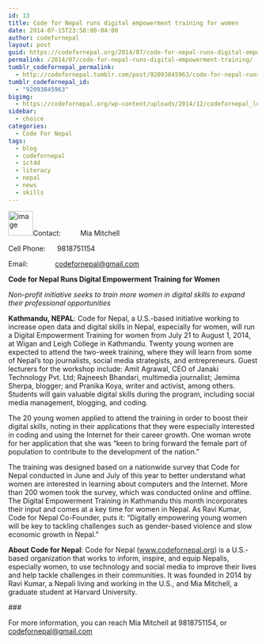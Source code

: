 ```yaml
---
id: 13
title: Code for Nepal runs digital empowerment training for women
date: 2014-07-15T23:58:00-04:00
author: codefornepal
layout: post
guid: https://codefornepal.org/2014/07/code-for-nepal-runs-digital-empowerment-training/
permalink: /2014/07/code-for-nepal-runs-digital-empowerment-training/
tumblr_codefornepal_permalink:
  - http://codefornepal.tumblr.com/post/92093845963/code-for-nepal-runs-digital-empowerment-training
tumblr_codefornepal_id:
  - "92093845963"
bigimg:
  - https://codefornepal.org/wp-content/uploads/2014/12/codefornepal_logo_latest.jpg
sidebar:
  - choice
categories:
  - Code For Nepal
tags:
  - blog
  - codefornepal
  - ict4d
  - literacy
  - nepal
  - news
  - skills
---
```

<p class="Normal1">
  <img src="https://31.media.tumblr.com/0e9b5adf2c5f4790b48191cf3482df30/tumblr_inline_n8vrttMyVs1qb9ga0.jpg" alt="image" width="50" />Contact:          Mia Mitchell
</p>

<p class="Normal1">
  Cell Phone:      9818751154
</p>

<p class="Normal1">
  Email:              <a href="mailto:codefornepal@gmail.com">codefornepal@gmail.com</a>
</p>

<p class="Normal1">
  <strong>Code for Nepal Runs Digital Empowerment Training for Women</strong>
</p>

<p class="Normal1">
  <em>Non-profit initiative seeks to train more women in digital skills to expand their professional opportunities<!-- more --></em>
</p>

<p class="Normal1">
  <strong>Kathmandu, NEPAL</strong>: Code for Nepal, a U.S.-based initiative working to increase open data and digital skills in Nepal, especially for women, will run a Digital Empowerment Training for women from July 21 to August 1, 2014, at Wigan and Leigh College in Kathmandu. Twenty young women are expected to attend the two-week training, where they will learn from some of Nepal’s top journalists, social media strategists, and entrepreneurs. Guest lecturers for the workshop include: Amit Agrawal, CEO of Janaki Technology Pvt. Ltd; Rajneesh Bhandari, multimedia journalist; Jemima Sherpa, blogger; and Pranika Koya, writer and activist, among others. Students will gain valuable digital skills during the program, including social media management, blogging, and coding.
</p>

<p class="Normal1">
  The 20 young women applied to attend the training in order to boost their digital skills, noting in their applications that they were especially interested in coding and using the Internet for their career growth. One woman wrote for her application that she was “keen to bring forward the female part of population to contribute to the development of the nation.”
</p>

<p class="Normal1">
  The training was designed based on a nationwide survey that Code for Nepal conducted in June and July of this year to better understand what women are interested in learning about computers and the Internet. More than 200 women took the survey, which was conducted online and offline. The Digital Empowerment Training in Kathmandu this month incorporates their input and comes at a key time for women in Nepal. As Ravi Kumar, Code for Nepal Co-Founder, puts it: “Digitally empowering young women will be key to tackling challenges such as gender-based violence and slow economic growth in Nepal.”
</p>

<p class="Normal1">
  <strong>About Code for Nepal</strong>: Code for Nepal (<a href="https://codefornepal.org">www.codefornepal.org</a>) is a U.S.-based organization that works to inform, inspire, and equip Nepalis, especially women, to use technology and social media to improve their lives and help tackle challenges in their communities. It was founded in 2014 by Ravi Kumar, a Nepali living and working in the U.S., and Mia Mitchell, a graduate student at Harvard University.
</p>

<p class="Normal1">
  ###
</p>

<p class="Normal1">
  For more information, you can reach Mia Mitchell at 9818751154, or <a href="mailto:codefornepal@gmail.com">codefornepal@gmail.com</a>
</p>